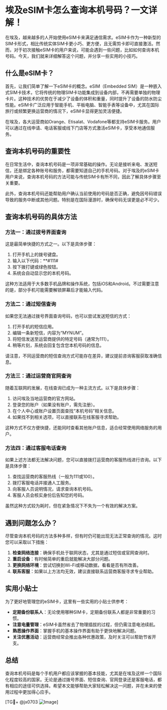 # 埃及eSIM卡怎么查询本机号码？一文详解！

在埃及，越来越多的人开始使用eSIM卡来满足通信需求。eSIM卡作为一种新型的SIM卡形式，相比传统实体SIM卡更小巧、更方便，且无需剪卡即可直接激活。然而，对于初次接触eSIM卡的用户来说，可能会遇到一些问题，比如如何查询本机号码。今天，我们就来详细解答这个问题，并分享一些实用的小技巧。

## 什么是eSIM卡？

首先，让我们简单了解一下eSIM卡的概念。eSIM（Embedded SIM）是一种嵌入式SIM卡技术，它将传统的物理SIM卡功能集成到设备内部，不再需要单独的物理卡片。这种技术的优势在于减少了设备的体积和重量，同时提升了设备的防水防尘性能。eSIM卡广泛应用于智能手机、平板电脑、智能手表等设备中，尤其在国际旅行或频繁更换运营商的情况下，eSIM卡显得更加灵活便捷。

在埃及，各大运营商如Orange、Etisalat、Vodafone等都支持eSIM卡服务。用户可以通过在线申请、电话客服或线下门店等方式激活eSIM卡，享受本地通信服务。

## 查询本机号码的重要性

在日常生活中，查询本机号码是一项非常基础的操作。无论是接听来电、发送短信，还是绑定各种账号和服务，都需要知道自己的手机号码。对于埃及的eSIM卡用户来说，查询本机号码的方法可能与传统SIM卡有所不同，因此了解具体步骤至关重要。

此外，查询本机号码还能帮助用户确认当前使用的号码是否正确，避免因号码错误导致的服务中断或其他问题。特别是在国际漫游时，确保号码无误更是必不可少。

## 查询本机号码的具体方法

### 方法一：通过拨号界面查询

这是最简单快捷的方式之一。以下是具体步骤：

1. 打开手机上的拨号键盘。
2. 输入以下代码：**#111#
3. 按下拨打键或绿色按钮。
4. 系统会自动显示您的本机号码。

这种方法适用于大多数手机品牌和操作系统，包括iOS和Android。不过需要注意的是，部分手机可能需要解锁屏幕后才能输入代码。

### 方法二：通过短信查询

如果您无法通过拨号界面查询号码，也可以尝试发送短信的方式：

1. 打开手机的短信应用。
2. 编辑一条新短信，内容为“MYNUM”。
3. 将短信发送至运营商提供的特定号码（通常为111）。
4. 稍等片刻，系统会回复包含您本机号码的信息。

请注意，不同运营商的短信查询方式可能存在差异，建议提前咨询客服获取准确信息。

### 方法三：通过运营商官网查询

随着互联网的发展，在线查询已成为一种主流方式。以下是具体步骤：

1. 访问埃及当地运营商的官方网站。
2. 登录您的账户（如果没有账户，需先注册）。
3. 在个人中心或账户设置页面查找“本机号码”相关信息。
4. 如果找不到相关选项，可以直接联系在线客服寻求帮助。

这种方式不仅方便快捷，还能同时查看其他账户信息，适合经常使用网络服务的用户。

### 方法四：通过客服电话查询

如果上述方法都无法解决问题，您可以直接拨打运营商的客服热线进行咨询。以下是具体步骤：

1. 查找运营商的客服热线（一般为111或100）。
2. 拨打客服电话并接通人工服务。
3. 向客服人员说明情况，请求查询本机号码。
4. 客服人员会核实身份后告知您的号码。

虽然这种方式较为耗时，但在紧急情况下不失为一个有效的解决方案。

## 遇到问题怎么办？

尽管查询本机号码的方法多种多样，但有时仍可能出现无法正常查询的情况。这时您可以采取以下措施：

1. **检查网络连接**：确保手机处于联网状态，尤其是通过短信或官网查询时。
2. **重启设备**：有时候简单的重启就能解决大部分问题。
3. **更换网络环境**：尝试切换到Wi-Fi或移动数据，看看是否有所改善。
4. **联系客服**：如果以上方法均无效，建议直接联系运营商客服寻求专业帮助。

## 实用小贴士

为了更好地管理您的eSIM卡，这里有一些实用的小贴士供参考：

- **定期备份联系人**：无论使用哪种SIM卡，定期备份联系人都是非常重要的习惯。
- **注意电量管理**：eSIM卡虽然省去了物理插拔的过程，但仍需注意电池续航。
- **熟悉操作界面**：掌握手机的基本操作界面有助于更快地解决问题。
- **关注优惠活动**：运营商经常会推出各种优惠政策，及时关注可以帮助节省开支。

## 总结

查询本机号码是每个手机用户都应该掌握的基本技能，尤其是在埃及这样一个国际化程度较高的国家。无论是通过拨号界面、短信查询、官网登录还是客服电话，都有相应的途径可供选择。希望本文能够帮助大家轻松解决这一问题，并在未来的使用过程中更加得心应手。

[TG💪+ @jx0703 ![Image](https://github.com/user-attachments/assets/dbca1d08-cadb-493c-b0ec-ad6f7a83f270)]